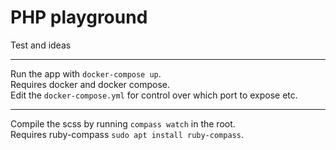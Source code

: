 # PHP playground
Test and ideas

---

Run the app with ```docker-compose up```.  
Requires docker and docker compose.   
Edit the ```docker-compose.yml``` for control over which port to expose etc.

---

Compile the scss by running ```compass watch``` in the root.   
Requires ruby-compass ```sudo apt install ruby-compass```.
